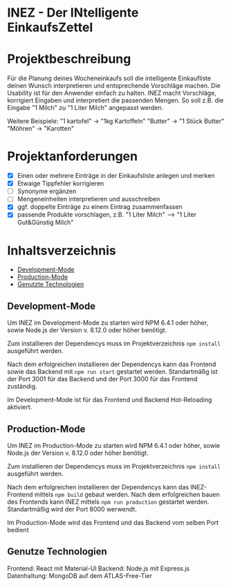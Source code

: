 # INEZ - Der INtelligente EinkaufsZettel

# Projektbeschreibung

Für die Planung deines Wocheneinkaufs soll die intelligente Einkaufliste deinen Wunsch interpretieren und entsprechende Vorschläge machen.
Die Usability ist für den Anwender einfach zu halten. INEZ macht Vorschläge, korrigiert Eingaben und interpretiert die passenden Mengen.
So soll z.B. die Eingabe "1 Milch" zu "1 Liter Milch" angepasst werden.

Weitere Beispiele:
"1 kartofel" -> "1kg Kartoffeln"
"Butter" -> "1 Stück Butter"
"Möhren" -> "Karotten" 

# Projektanforderungen

- [X] Einen oder mehrere Einträge in der Einkaufsliste anlegen und merken
- [X] Etwaige Tippfehler korrigieren
- [ ] Synonyme ergänzen
- [ ] Mengeneinheiten interpretieren und ausschreiben
- [X] ggf. doppelte Einträge zu einem Eintrag zusammenfassen
- [X] passende Produkte vorschlagen, z.B. "1 Liter Milch" --> "1 Liter Gut&Günstig Milch"

# Inhaltsverzeichnis

* [Development-Mode](#Development-Mode)
* [Production-Mode](#Production-Mode)
* [Genutzte Technologien](#Genutze-Technologien)

## Development-Mode

Um INEZ im Development-Mode zu starten wird NPM 6.4.1 oder höher, sowie Node.js der Version v. 8.12.0 oder höher benötigt. 

Zum installieren der Dependencys muss im Projektverzeichnis `npm install` ausgeführt werden. 

Nach dem erfolgreichen installieren der Dependencys kann das Frontend sowie das Backend mit `npm run start` gestartet werden. Standartmäßg ist der Port 3001 für das Backend und der Port 3000 für das Frontend zuständig.

Im Development-Mode ist für das Frontend und Backend Hot-Reloading aktiviert.

## Production-Mode

Um INEZ im Production-Mode zu starten wird NPM 6.4.1 oder höher, sowie Node.js der Version v. 8.12.0 oder höher benötigt. 

Zum installieren der Dependencys muss im Projektverzeichnis `npm install` ausgeführt werden.

Nach dem erfolgreichen installieren der Dependencys kann das INEZ-Frontend mittels `npm build` gebaut werden. Nach dem erfolgreichen bauen des Frontends kann INEZ mittels `npm run production` gestartet werden. Standartmäßig wird der Port 8000 werwendt. 

Im Production-Mode wird das Frontend und das Backend vom selben Port bedient

## Genutze Technologien

Frontend: React mit Material-UI
Backend: Node.js mit Express.js
Datenhaltung: MongoDB auf dem ATLAS-Free-Tier